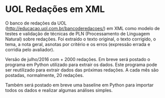 # UOL Redações em XML
O banco de redações da UOL (http://educacao.uol.com.br/bancoderedacoes/) em XML como modelo de testes e validação de técnicas de PLN (Processamento de Linguagem Natural) sobre redações.
Foi extraído o texto original, o texto corrigido, o tema, a nota geral, asnotas por critério e os erros (expressão errada e corridia pelo avaliador).

Versão de julho/2016 com + 2000 redações.
Em breve será postado o programa em Python utilizado para extrair os dados. Este programa pode ser reutilizado para extrair dados das próximas redações. A cada mês são postadas, normalmente, 20 redações.

Também será postado em breve uma baseline em Python para importar todos os dados e realizar algumas análises simples.
